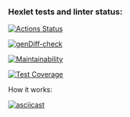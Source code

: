 ### Hexlet tests and linter status:
[![Actions Status](https://github.com/fairwind2k/backend-project-46/workflows/hexlet-check/badge.svg)](https://github.com/fairwind2k/backend-project-46/actions)

[![genDiff-check](https://github.com/fairwind2k/backend-project-46/actions/workflows/genDiff-check.yml/badge.svg)](https://github.com/fairwind2k/backend-project-46/actions)

[![Maintainability](https://api.codeclimate.com/v1/badges/eef05403244f66d8a0be/maintainability)](https://codeclimate.com/github/fairwind2k/backend-project-46/maintainability)

[![Test Coverage](https://api.codeclimate.com/v1/badges/eef05403244f66d8a0be/test_coverage)](https://codeclimate.com/github/fairwind2k/backend-project-46/test_coverage)

How it works:

[![asciicast](https://asciinema.org/a/I4bKVkkfpZsIphee5L5B8U8lg.svg)](https://asciinema.org/a/I4bKVkkfpZsIphee5L5B8U8lg)